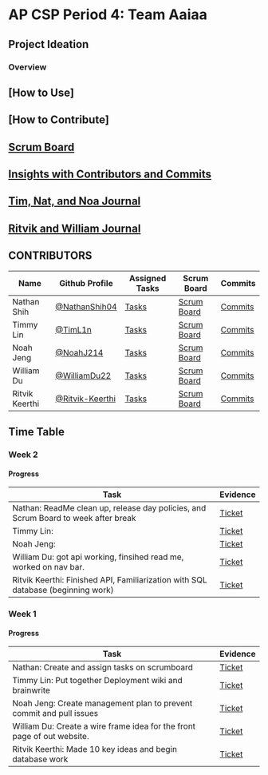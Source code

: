 # AP CSP Period 4: Team Aaiaa
## Project Ideation
### Overview


## [How to Use]


## [How to Contribute]


## [Scrum Board](https://github.com/NathanShih04/GamerGroupRepository/projects/1)
## [Insights with Contributors and Commits](https://github.com/NoahJ214/Team-Aaiaa-Project-Tri-2/graphs/contributors)
## [Tim, Nat, and Noa Journal](https://docs.google.com/document/d/1UPgaLH_43fjmX9X04RuxzXEYBlq-SOSX3XvEvOp0yCE/edit?usp=sharing)
## [Ritvik and William Journal](https://docs.google.com/document/d/10kLbZfA-buoykTZGUwkormMoxzioGr417bbY6eDFoos/edit?usp=sharing)

## CONTRIBUTORS
| **Name** | **Github Profile** | **Assigned Tasks** | **Scrum Board** | **Commits** |
| ------------- | ------------- | ------------- | ------------- | ------------- |
| Nathan Shih | [@NathanShih04](https://github.com/NathanShih04) | [Tasks](https://github.com/NathanShih04/GamerGroupRepository/issues/assigned/NathanShih04) | [Scrum Board](https://github.com/NathanShih04/GamerGroupRepository/projects/1) | [Commits](https://github.com/NathanShih04/GamerGroupRepository/commits?author=NathanShih04) |
| Timmy Lin | [@TimL1n](https://github.com/TimL1n) | [Tasks](https://github.com/NoahJ214/Team-Aaiaa-Project-Tri-2/issues?q=assignee%3ATimL1n+is%3Aopen) | [Scrum Board](https://github.com/NoahJ214/Team-Aaiaa-Project-Tri-2/projects/1?card_filter_query=assignee%3Atiml1n) | [Commits](https://github.com/NoahJ214/Team-Aaiaa-Project-Tri-2/commits?author=TimL1n) |
| Noah Jeng | [@NoahJ214](https://github.com/NoahJ214) | [Tasks](https://github.com/NoahJ214/Team-Aaiaa-Project-Tri-2/issues/assigned/NoahJ214) | [Scrum Board](https://github.com/NoahJ214/Team-Aaiaa-Project-Tri-2/projects/1) | [Commits](https://github.com/NoahJ214/Team-Aaiaa-Project-Tri-2/commits?author=NoahJ214) |
| William Du | [@WilliamDu22](https://github.com/WilliamDu22) | [Tasks](https://github.com/NoahJ214/Team-Aaiaa-Project-Tri-2/issues/assigned/WilliamDu22) | [Scrum Board](https://github.com/NoahJ214/Team-Aaiaa-Project-Tri-2/projects/1) | [Commits](https://github.com/NoahJ214/Team-Aaiaa-Project-Tri-2/commits?author=WilliamDu22) |
| Ritvik Keerthi | [@Ritvik-Keerthi](https://github.com/Ritvik-Keerthi) | [Tasks](https://github.com/NoahJ214/Team-Aaiaa-Project-Tri-2/issues/assigned/Ritvik-Keerthi) | [Scrum Board](https://github.com/NoahJ214/Team-Aaiaa-Project-Tri-2/projects/1) | [Commits](https://github.com/NoahJ214/Team-Aaiaa-Project-Tri-2/commits?author=Ritvik-Keerthi) |


## Time Table 
### Week 2 

#### Progress
| **Task** | **Evidence** |
| ------------- | ------------- |
| Nathan: ReadMe clean up, release day policies, and Scrum Board to week after break | [Ticket]()  |
| Timmy Lin:  | [Ticket]()  |
| Noah Jeng:  | [Ticket]()  |
| William Du: got api working, finsihed read me, worked on nav bar. | [Ticket](https://github.com/NoahJ214/Team-Aaiaa-Project-Tri-2/blob/main/templates/william.html)  | 
| Ritvik Keerthi: Finished API, Familiarization with SQL database (beginning work) | [Ticket](https://github.com/NoahJ214/Team-Aaiaa-Project-Tri-2/blob/main/api/web_api.py)  | 

### Week 1 

#### Progress
| **Task** | **Evidence** |
| ------------- | ------------- |
| Nathan: Create and assign tasks on scrumboard| [Ticket](https://github.com/NoahJ214/Team-Aaiaa-Project-Tri-2/wiki)  |
| Timmy Lin: Put together Deployment wiki and brainwrite | [Ticket](https://github.com/NoahJ214/Team-Aaiaa-Project-Tri-2/wiki/Deployment)  |
| Noah Jeng: Create management plan to prevent commit and pull issues| [Ticket](https://github.com/NoahJ214/Team-Aaiaa-Project-Tri-2/wiki/Management-Plan)  |
| William Du: Create a wire frame idea for the front page of out website. | [Ticket](https://github.com/NoahJ214/Team-Aaiaa-Project-Tri-2/wiki/Wire-Frame)  |
| Ritvik Keerthi: Made 10 key ideas and begin database work | [Ticket](https://github.com/NoahJ214/Team-Aaiaa-Project-Tri-2/issues/9)  | 

